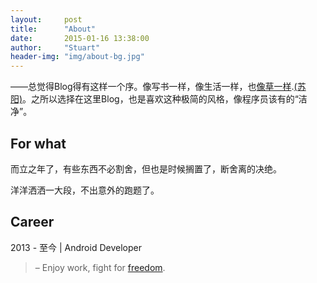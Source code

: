 ```yaml
---
layout:     post
title:      "About"
date:       2015-01-16 13:38:00
author:     "Stuart"
header-img: "img/about-bg.jpg"
---
```


——总觉得Blog得有这样一个序。像写书一样，像生活一样，也[像草一样](http://www.xiami.com/song/1769941357?spm=a1z1s.6843761.226669510.9.GjjORv&amp;from=search_popup_song).[(苏阳)](http://baike.baidu.com/subview/1157875/5594570.htm?fr=aladdin)。之所以选择在这里Blog，也是喜欢这种极简的风格，像程序员该有的“洁净”。

## For what

而立之年了，有些东西不必割舍，但也是时候搁置了，断舍离的决绝。

洋洋洒洒一大段，不出意外的跑题了。

## Career
2013 - 至今   |   Android Developer

>– Enjoy work, fight for <a id="freedom" onclick="_hmt.push(['_trackEvent', 'freedom', 'click', 'free']);" href="http://baike.baidu.com/subview/31798/7231288.htm" target="_blank">freedom</a>.
